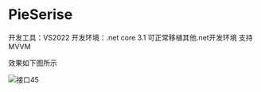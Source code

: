 # PieSerise

开发工具：VS2022
开发环境：.net core 3.1
可正常移植其他.net开发环境
支持MVVM 

效果如下图所示

![接口45](https://user-images.githubusercontent.com/44052801/167110080-8ebb7582-aa4a-443c-9ad0-5ea086d757f8.gif)
